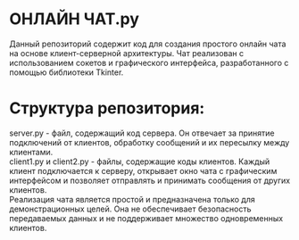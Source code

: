 # ОНЛАЙН ЧАТ.py

Данный репозиторий содержит код для создания простого онлайн чата на основе клиент-серверной архитектуры. Чат реализован с использованием сокетов и графического интерфейса, разработанного с помощью библиотеки Tkinter.


# Структура репозитория:

<div>server.py - файл, содержащий код сервера. Он отвечает за принятие подключений от клиентов, обработку сообщений и их пересылку между клиентами.</div>
<div>client1.py и client2.py - файлы, содержащие коды клиентов. Каждый клиент подключается к серверу, открывает окно чата с графическим интерфейсом и позволяет отправлять и принимать сообщения от других клиентов.</div>
<div></div>
<div></div>
Реализация чата является простой и предназначена только для демонстрационных целей. Она не обеспечивает безопасность передаваемых данных и не поддерживает множество одновременных клиентов.



